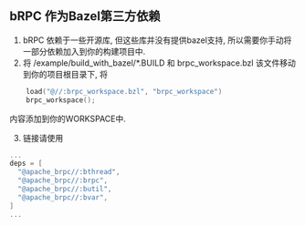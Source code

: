 ## bRPC 作为Bazel第三方依赖
1. bRPC 依赖于一些开源库, 但这些库并没有提供bazel支持, 所以需要你手动将一部分依赖加入到你的构建项目中.
2. 将 /example/build_with_bazel/*.BUILD 和 brpc_workspace.bzl 该文件移动到你的项目根目录下, 将
```c++
    load("@//:brpc_workspace.bzl", "brpc_workspace")
    brpc_workspace();
```
内容添加到你的WORKSPACE中.

3. 链接请使用
  ```c++
  ...
  deps = [
    "@apache_brpc//:bthread",
    "@apache_brpc//:brpc",
    "@apache_brpc//:butil",
    "@apache_brpc//:bvar",
  ]
  ...
  ```
